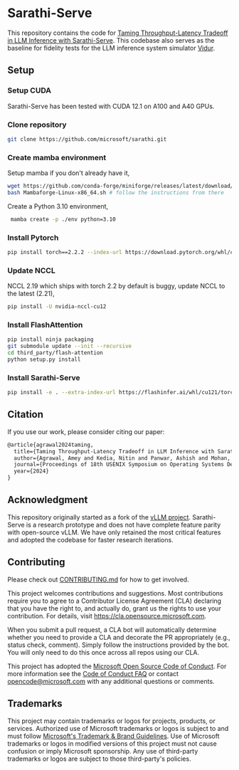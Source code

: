 # Sarathi-Serve

This repository contains the code for [Taming Throughput-Latency Tradeoff in LLM Inference with Sarathi-Serve](https://arxiv.org/abs/2403.02310).
This codebase also serves as the baseline for fidelity tests for the LLM inference system simulator [Vidur](https://github.com/microsoft/vidur).

## Setup

### Setup CUDA

Sarathi-Serve has been tested with CUDA 12.1 on A100 and A40 GPUs.

### Clone repository

```sh
git clone https://github.com/microsoft/sarathi.git
```

### Create mamba environment

Setup mamba if you don't already have it,

```sh
wget https://github.com/conda-forge/miniforge/releases/latest/download/Mambaforge-Linux-x86_64.sh
bash Mambaforge-Linux-x86_64.sh # follow the instructions from there
```

Create a Python 3.10 environment,

```sh
 mamba create -p ./env python=3.10  
```

### Install Pytorch

```sh
pip install torch==2.2.2 --index-url https://download.pytorch.org/whl/cu121
```

### Update NCCL

NCCL 2.19 which ships with torch 2.2 by default is buggy, update NCCL to the latest (2.21),

```sh
pip install -U nvidia-nccl-cu12
```

### Install FlashAttention

```sh
pip install ninja packaging
git submodule update --init --recursive
cd third_party/flash-attention
python setup.py install
```

### Install Sarathi-Serve

```sh
pip install -e . --extra-index-url https://flashinfer.ai/whl/cu121/torch2.2/
```

## Citation

If you use our work, please consider citing our paper:

```latex
@article{agrawal2024taming,
  title={Taming Throughput-Latency Tradeoff in LLM Inference with Sarathi-Serve},
  author={Agrawal, Amey and Kedia, Nitin and Panwar, Ashish and Mohan, Jayashree and Kwatra, Nipun and Gulavani, Bhargav S and Tumanov, Alexey and Ramjee, Ramachandran},
  journal={Proceedings of 18th USENIX Symposium on Operating Systems Design and Implementation, 2024, Santa Clara},
  year={2024}
}
```

## Acknowledgment

This repository originally started as a fork of the [vLLM project](https://vllm-project.github.io/). Sarathi-Serve is a research prototype and does not have complete feature parity with open-source vLLM. We have only retained the most critical features and adopted the codebase for faster research iterations.

## Contributing

Please check out [CONTRIBUTING.md](./CONTRIBUTING.md) for how to get involved.

This project welcomes contributions and suggestions.  Most contributions require you to agree to a
Contributor License Agreement (CLA) declaring that you have the right to, and actually do, grant us
the rights to use your contribution. For details, visit https://cla.opensource.microsoft.com.

When you submit a pull request, a CLA bot will automatically determine whether you need to provide
a CLA and decorate the PR appropriately (e.g., status check, comment). Simply follow the instructions
provided by the bot. You will only need to do this once across all repos using our CLA.

This project has adopted the [Microsoft Open Source Code of Conduct](https://opensource.microsoft.com/codeofconduct/).
For more information see the [Code of Conduct FAQ](https://opensource.microsoft.com/codeofconduct/faq/) or
contact [opencode@microsoft.com](mailto:opencode@microsoft.com) with any additional questions or comments.

## Trademarks

This project may contain trademarks or logos for projects, products, or services. Authorized use of Microsoft 
trademarks or logos is subject to and must follow 
[Microsoft's Trademark & Brand Guidelines](https://www.microsoft.com/en-us/legal/intellectualproperty/trademarks/usage/general).
Use of Microsoft trademarks or logos in modified versions of this project must not cause confusion or imply Microsoft sponsorship.
Any use of third-party trademarks or logos are subject to those third-party's policies.
